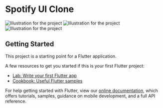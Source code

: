 
# Spotify UI Clone

![Illustration for the project](https://sun9-48.userapi.com/impg/7OWudhUXCpPl6U1FXULWQOlzhYirrpRhgFqBpw/ODfkPBMXmak.jpg?size=250x535&quality=96&sign=79eb1bfa978f68bd867a41c49d616a2e&type=album) ![Illustration for the project](https://sun9-36.userapi.com/impg/AFJsfcYOwOFrYzFZ7_BnrqK2sIAKLfq0oHBlZg/LIktfEFmxWk.jpg?size=250x535&quality=96&sign=03a7d299b5c5647e05de91e60065dfbe&type=album) ![Illustration for the project](https://sun9-69.userapi.com/impg/RLXPRHXRnXgu9W5P3wRFAWfaf7b8xaL19s7isQ/r5BkmDWgt_U.jpg?size=250x535&quality=96&sign=88d6d5468974effaef2a69c1dbe6fa21&type=album) 

## Getting Started

This project is a starting point for a Flutter application.

A few resources to get you started if this is your first Flutter project:

- [Lab: Write your first Flutter app](https://flutter.dev/docs/get-started/codelab)
- [Cookbook: Useful Flutter samples](https://flutter.dev/docs/cookbook)

For help getting started with Flutter, view our
[online documentation](https://flutter.dev/docs), which offers tutorials,
samples, guidance on mobile development, and a full API reference.
